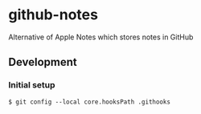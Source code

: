 # github-notes

Alternative of Apple Notes which stores notes in GitHub

## Development

### Initial setup

```
$ git config --local core.hooksPath .githooks
```
